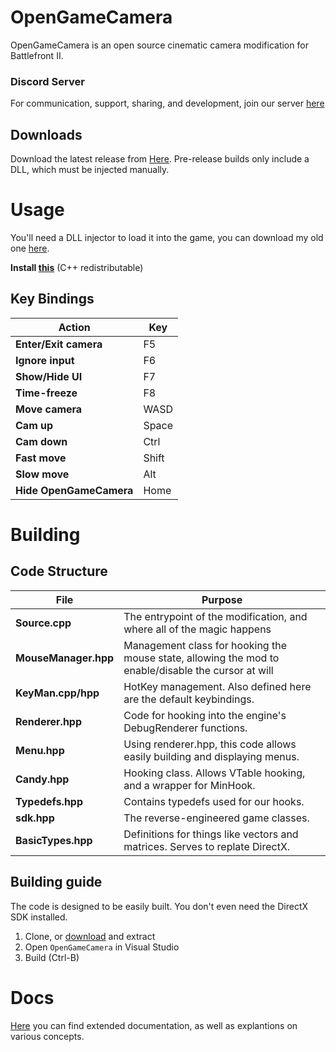 # OpenGameCamera

OpenGameCamera is an open source cinematic camera modification for Battlefront II.

### Discord Server

For communication, support, sharing, and development, join our server [here](https://discord.gg/HZ676Ff)

## Downloads

Download the latest release from [Here](https://github.com/coltonon/OpenGameCamera/releases).  Pre-release builds only include a DLL, which must be injected manually.

# Usage
You'll need a DLL injector to load it into the game, you can download my old one [here](https://cdn.discordapp.com/attachments/548738758053330944/640624916323893297/Injector.exe).

**Install [this](https://aka.ms/vs/16/release/vc_redist.x64.exe)** (C++ redistributable)

## Key Bindings

| Action | Key |
| --- | --- |
| **Enter/Exit camera** | F5 |
| **Ignore input** | F6 |
| **Show/Hide UI** | F7 |
| **Time-freeze** | F8 |
| **Move camera** | WASD |
| **Cam up** | Space |
| **Cam down** | Ctrl |
| **Fast move** | Shift |
| **Slow move** | Alt |
| **Hide OpenGameCamera** | Home |

# Building

## Code Structure

| File | Purpose |
| --- | --- |
| **Source.cpp** | The entrypoint of the modification, and where all of the magic happens |
| **MouseManager.hpp** | Management class for hooking the mouse state, allowing the mod to enable/disable the cursor at will |
| **KeyMan.cpp/hpp** | HotKey management.  Also defined here are the default keybindings. |
| **Renderer.hpp** | Code for hooking into the engine's DebugRenderer functions. |
| **Menu.hpp** | Using renderer.hpp, this code allows easily building and displaying menus. |
| **Candy.hpp** | Hooking class.  Allows VTable hooking, and a wrapper for MinHook. |
| **Typedefs.hpp** | Contains typedefs used for our hooks. |
| **sdk.hpp** | The reverse-engineered game classes. |
| **BasicTypes.hpp** | Definitions for things like vectors and matrices.  Serves to replate DirectX. |

## Building guide

The code is designed to be easily built.  You don't even need the DirectX SDK installed.

1. Clone, or [download](https://github.com/coltonon/OpenGameCamera/archive/master.zip) and extract
2. Open `OpenGameCamera` in Visual Studio
3. Build (Ctrl-B)

# Docs

[Here](https://github.com/coltonon/OpenGameCamera/tree/master/Docs) you can find extended documentation, as well as explantions on various concepts.